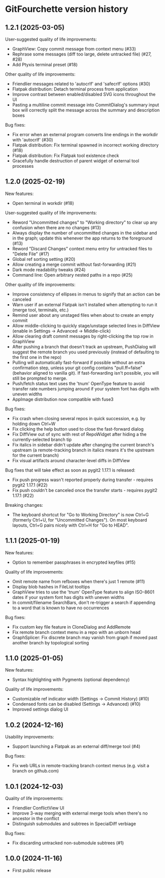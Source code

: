 # GitFourchette version history

## 1.2.1 (2025-03-05)

User-suggested quality of life improvements:

- GraphView: Copy commit message from context menu (#33)
- Rephrase some messages (diff too large, delete untracked file) (#27, #28)
- Add Ptyxis terminal preset (#18)

Other quality of life improvements:

- Friendlier messages related to 'autocrlf' and 'safecrlf' options (#30)
- Flatpak distribution: Detach terminal process from application
- Improve contrast between enabled/disabled SVG icons throughout the UI
- Pasting a multiline commit message into CommitDialog's summary input box will correctly split the message across the summary and description boxes

Bug fixes:

- Fix error when an external program converts line endings in the workdir with 'autocrlf' (#30)
- Flatpak distribution: Fix terminal spawned in incorrect working directory (#18)
- Flatpak distribution: Fix Flatpak tool existence check
- Gracefully handle destruction of parent widget of external tool processes

## 1.2.0 (2025-02-19)

New features:

- Open terminal in workdir (#18)

User-suggested quality of life improvements:

- Reword "Uncommitted changes" to "Working directory" to clear up any confusion when there are no changes (#13)
- Always display the number of uncommitted changes in the sidebar and in the graph; update this whenever the app returns to the foreground (#13)
- Reword "Discard Changes" context menu entry for untracked files to "Delete File" (#17)
- Global ref sorting setting (#20)
- Allow creating a merge commit without fast-forwarding (#21)
- Dark mode readability tweaks (#24)
- Command line: Open arbitrary nested paths in a repo (#25)

Other quality of life improvements:

- Improve consistency of ellipses in menus to signify that an action can be canceled
- Warn user if an external Flatpak isn't installed when attempting to run it (merge tool, terminals, etc.)
- Remind user about any unstaged files when about to create an empty commit
- Allow middle-clicking to quickly stage/unstage selected lines in DiffView (enable in Settings → Advanced → Middle-click)
- Allow clearing draft commit messages by right-clicking the top row in GraphView
- After pushing a branch that doesn't track an upstream, PushDialog will suggest the remote branch you used previously (instead of defaulting to the first one in the repo)
- Pulling will automatically fast-forward if possible without an extra confirmation step, unless your git config contains "pull.ff=false" (behavior aligned to vanilla git). If fast-forwarding isn't possible, you will still be prompted to merge.
- Push/fetch status text uses the 'tnum' OpenType feature to avoid transfer rate numbers jumping around if your system font has digits with uneven widths
- AppImage distribution now compatible with fuse3

Bug fixes:

- Fix crash when closing several repos in quick succession, e.g. by holding down Ctrl+W
- Fix clicking the help button used to close the fast-forward dialog
- Fix DiffView out of sync with rest of RepoWidget after hiding a the currently-selected branch tip
- Fix italics in sidebar didn't update after changing the current branch's upstream (a remote-tracking branch in italics means it's the upstream for the current branch)
- Fix visual artifacts around character-level diffs in DiffView

Bug fixes that will take effect as soon as pygit2 1.17.1 is released:

- Fix push progress wasn't reported properly during transfer - requires pygit2 1.17.1 (#22)
- Fix push couldn't be canceled once the transfer starts - requires pygit2 1.17.1 (#22)

Breaking changes:

- The keyboard shortcut for "Go to Working Directory" is now Ctrl+G (formerly Ctrl+U, for "Uncommitted Changes"). On most keyboard layouts, Ctrl+G pairs nicely with Ctrl+H for "Go to HEAD".

## 1.1.1 (2025-01-19)

New features:

- Option to remember passphrases in encrypted keyfiles (#15)

Quality of life improvements:

- Omit remote name from refboxes when there's just 1 remote (#11)
- Display blob hashes in FileList tooltips
- GraphView tries to use the 'tnum' OpenType feature to align ISO-8601 dates if your system font has digits with uneven widths
- In commit/filename SearchBars, don't re-trigger a search if appending to a word that is known to have no occurrences

Bug fixes:

- Fix custom key file feature in CloneDialog and AddRemote
- Fix remote branch context menu in a repo with an unborn head
- GraphSplicer: Fix discrete branch may vanish from graph if moved past another branch by topological sorting

## 1.1.0 (2025-01-05)

New features:

- Syntax highlighting with Pygments (optional dependency)

Quality of life improvements:

- Customizable ref indicator width (Settings → Commit History) (#10)
- Condensed fonts can be disabled (Settings → Advanced) (#10)
- Improved settings dialog UI

## 1.0.2 (2024-12-16)

Usability improvements:

- Support launching a Flatpak as an external diff/merge tool (#4)

Bug fixes:

- Fix web URLs in remote-tracking branch context menus (e.g. visit a branch on github.com)

## 1.0.1 (2024-12-03)

Quality of life improvements:

- Friendlier ConflictView UI
- Improve 3-way merging with external merge tools when there's no ancestor in the conflict
- Distinguish submodules and subtrees in SpecialDiff verbiage

Bug fixes:

- Fix discarding untracked non-submodule subtrees (#1)

## 1.0.0 (2024-11-16)

- First public release
